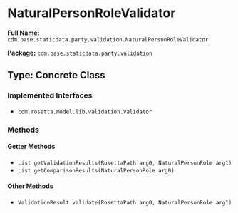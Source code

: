 # NaturalPersonRoleValidator

**Full Name:** `cdm.base.staticdata.party.validation.NaturalPersonRoleValidator`

**Package:** `cdm.base.staticdata.party.validation`

## Type: Concrete Class

### Implemented Interfaces

- `com.rosetta.model.lib.validation.Validator`

### Methods

#### Getter Methods

- `List getValidationResults(RosettaPath arg0, NaturalPersonRole arg1)`
- `List getComparisonResults(NaturalPersonRole arg0)`

#### Other Methods

- `ValidationResult validate(RosettaPath arg0, NaturalPersonRole arg1)`

